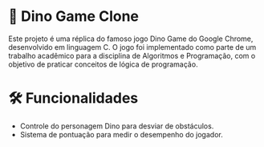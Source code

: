 # 🦖 Dino Game Clone
Este projeto é uma réplica do famoso jogo Dino Game do Google Chrome, desenvolvido em linguagem C. O jogo foi implementado como parte de um trabalho acadêmico para a disciplina de Algoritmos e Programação, com o objetivo de praticar conceitos de lógica de programação.

# 🛠️ Funcionalidades
- Controle do personagem Dino para desviar de obstáculos.
- Sistema de pontuação para medir o desempenho do jogador.
